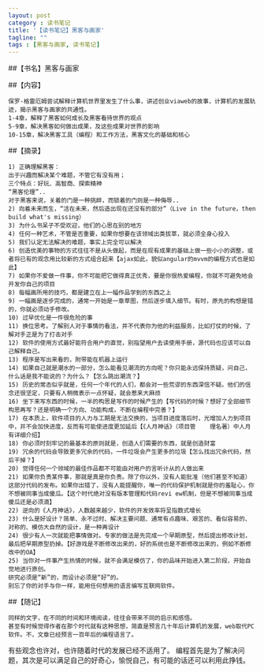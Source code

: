 ```yaml
---
layout: post
category : 读书笔记
title: '【读书笔记】黑客与画家'
tagline: ""
tags : [黑客与画家, 读书笔记]
---
```


##【书名】黑客与画家

##【内容】

	保罗-格雷厄姆尝试解释计算机世界里发生了什么事，讲述创业viaweb的故事，计算机的发展轨迹，揭示黑客与画家的共通性。
	1-4章，解释了黑客如何成长及黑客看待世界的观点
	5-9章，解决黑客如何做出成果，及这些成果对世界的影响
	10-15章，解决黑客工具（编程）和工作方法，黑客文化的基础和核心

<!--break-->

##【摘录】

	1) 正确理解黑客：
	出于兴趣而解决某个难题，不管它有没有用；
	三个特点：好玩、高智商、探索精神
	“黑客伦理”..
	对于黑客来说，关着的门是一种挑衅，而锁着的门则是一种侮辱..
	2) 向着未来而生，“活在未来，然后造出现在还没有的部分”（Live in the future，then build what's missing）
	3) 为什么书呆子不受欢迎，他们的心思在别的地方
	4) 任何一种艺术，不管是否重要，如果你想要在该领域出类拔萃，就必须全身心投入
	5) 我们认定无法解决的难题，事实上完全可以解决
	6) 创造优美的事物的方式往往不是从头做起，而是在现有成果的基础上做一些小小的调整，或者将已有的观念用比较新的方式组合起来【ajax如此，貌似angular的mvvm的编程方式也是如此】
	7) 如果你不爱做一件事，你不可能把它做得真正优秀，要是你很热爱编程，你就不可避免地会开发你自己的项目
	8) 每幅画所用的技巧，都是建立在上一幅作品学到的东西之上
	9) 一幅画是逐步完成的，通常一开始是一章草图，然后逐步填入细节。有时，原先的构想是错的，你就必须动手修改。
	10) 过早优化是一件很危险的事
	11) 换位思考。了解别人对于事情的看法，并不代表你为他的利益服务，比如打仗的时候，了解对手正是为了打击对手
	12) 软件的使用方式最好能符合用户的直觉，别指望用户去读使用手册，源代码也应该可以自己解释自己。
	13) 程序是写出来看的，附带能在机器上运行
	14) 如果自己就是潮水的一部分，怎么能看见潮流的方向呢？你只能永远保持质疑，问自己，什么话是我不能说的？为什么？【怎么跳出潮流？】
	15) 历史的常态似乎就是，任何一个年代的人们，都会对一些荒谬的东西深信不疑。他们的信念还很坚定，只要有人稍微表示一点怀疑，就会惹来大麻烦
	16) 坐下来写东西的时候，一半的构思是写作的时候产生的【写代码的时候？想好了全部细节构思再写？还是明确一个方向、功能构成，不断在编程中完善？】
	17) 在本质上，软件项目的人力与工期是无法交换的，当项目进度落后时，光增加人力到项目中，并不会加快进度，反而有可能使进度更加延后【《人月神话》（项目管	理名著）中人月有详细介绍】
	18) 你必须时刻牢记的最基本的原则就是，创造人们需要的东西，就是创造财富
	19) 冗余的代码会导致更多冗余的代码，一件垃圾会产生更多的垃圾【怎么找出冗余代码，然后干掉？】
	20) 觉得任何一个领域的最佳作品都不可能由对用户的言听计从的人做出来
	21) 如果你负责某件事，那就是真是你负责。除了你以外，没有人能批准（他们甚至不知道）这部分代码的发布。如果你出错了，没有人能提醒你，唯一的代码保护机制就是你的羞耻心，你不想被同事当成傻瓜。【这个时代绝对没有版本管理和代码revi	ew机制，但是不想被同事当成傻瓜还是必须滴】
	22) 逆向的《人月神话》，人数越来越少，软件的开发效率将呈指数式增长
	23) 什么是好设计？简单、永不过时、解决主要问题、通常有点趣味、艰苦的、看似容易的、对称的、模仿大自然的设计，是一种再设计
	24) 很少有人一次就能把事情做对。专家的做法是先完成一个早期原型，然后提出修改计划，最后把早期原型扔掉。【好游戏是不断修改出来的，好的系统也是不断修改出来的，例如不断修改中的OA】
	25) 当你对一件事产生热情的时候，就不会满足模仿了，你的品味开始进入第二阶段，开始自觉地进行原创。
	研究必须是“新”的，而设计必须是“好”的。
	别忘了你的对手与你一样，能用任何想用的语言编写互联网软件。

##【随记】

	同样的文字，在不同的时间和环境阅读，往往会带来不同的启示和感悟。
	甚至有时候觉得作者在那个时代就有这种思想，简直是预言几十年后计算机的发展，web取代PC软件。不，文章已经预言一百年后的编程语言了。
有些观念也许对，也许随着时代的发展已经不适用了。
	编程首先是为了解决问题，其次是可以满足自己的好奇心，愉悦自己，有可能的话还可以利用此挣钱。
